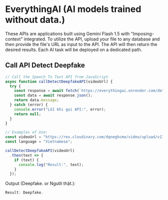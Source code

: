 # EverythingAI (AI models trained without data.)

These APIs are applications built using Gemini Flash 1.5 with "Imposing-context" integrated. To utilize the API, upload your file to any database and then provide the file's URL as input to the API. The API will then return the desired results. Each AI task will be deployed on a dedicated path.

## Call API Detect Deepfake

```javascript
// Call the Speech To Text API from JavaScript
async function callDetectDeepfakeAPI(videoUrl) {
  try {
    const response = await fetch(`https://everythingai.onrender.com/detect_deepfake?file_url=${videoUrl}`);
    const data = await response.json();
    return data.message;
  } catch (error) {
    console.error("Lỗi khi gọi API:", error);
    return null;
  }
}

// Examples of Use:
const videoUrl = "https://res.cloudinary.com/dqneghcme/video/upload/v1723106326/5_zhofam.mp4";
const language = "Vietnamese";

callDetectDeepfakeAPI(videoUrl)
  .then(text => {
    if (text) {
      console.log("Result:", text);
    }
  });
```
Output (Deepfake. or Người thật.):
```javascript
Result: Deepfake.
```
